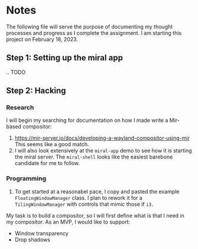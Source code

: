 # Notes
The following file will serve the purpose of documenting my thought processes and progress as I complete the assignment. I am starting this project on February 18, 2023.

## Step 1: Setting up the miral app
.. TODO

## Step 2: Hacking

### Research
I will begin my searching for documentation on how I made write a Mir-based compositor:
1. https://mir-server.io/docs/developing-a-wayland-compositor-using-mir This seems like a good match.
2. I will also look extensively at the `miral-app` demo to see how it is starting the miral server. The `miral-shell` looks like the easiest barebone candidate for me to follow.

### Programming
1. To get started at a reasonabel pace, I copy and pasted the example `FloatingWindowManager` class. I plan to rework it for a `TilingWindowManager` with controls that mimic those if `i3.`

My task is to build a compositor, so I will first define what is that I need in my compositor. As an MVP, I would like to support:
- Window transparency
- Drop shadows

